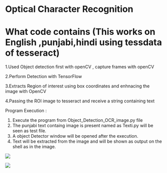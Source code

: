 # Optical Character Recognition

# What code contains (This works on English ,punjabi,hindi using tessdata of tesseract)

1.Used Object detection first with openCV , capture frames with openCV

2.Perform Detection with TensorFlow

3.Extracts Region of interest using box coordinates and enhnacing the image with OpenCV

4.Passing the ROI image to tesseract and receive a string containing text

Program Execution :
1. Execute the program from Object_Detection_OCR_image.py file
2. The punjabi text containg image is present named as Texti.py will be seen as test file.
3. A object Detector window will be opened after the execution.
3. Text will be extracted from the image and will be shown as output on the shell as in the image.

![](https://github.com/ashish807/OCR-and-language-translation/blob/master/Images/detecting.png)

![](https://github.com/ashish807/OCR-and-language-translation/blob/master/Images/Detected_text.png)
